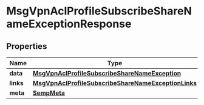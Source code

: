 
# MsgVpnAclProfileSubscribeShareNameExceptionResponse

## Properties
Name | Type | Description | Notes
------------ | ------------- | ------------- | -------------
**data** | [**MsgVpnAclProfileSubscribeShareNameException**](MsgVpnAclProfileSubscribeShareNameException.md) |  |  [optional]
**links** | [**MsgVpnAclProfileSubscribeShareNameExceptionLinks**](MsgVpnAclProfileSubscribeShareNameExceptionLinks.md) |  |  [optional]
**meta** | [**SempMeta**](SempMeta.md) |  | 



